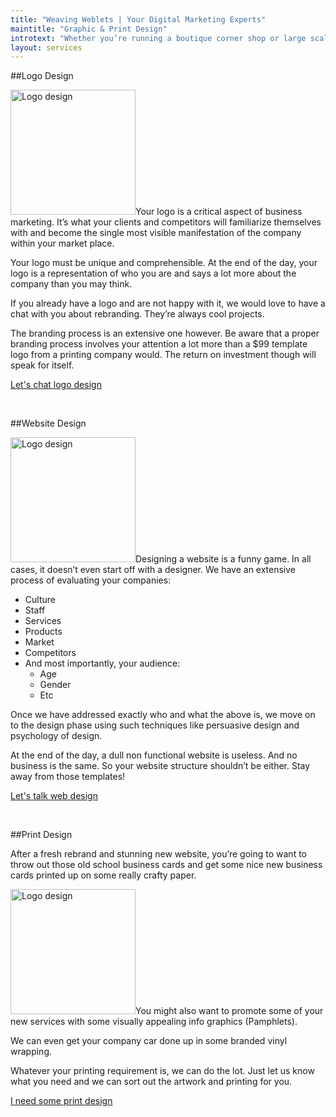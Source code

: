 ```yaml
---
title: "Weaving Weblets | Your Digital Marketing Experts"
maintitle: "Graphic & Print Design"
introtext: "Whether you’re running a boutique corner shop or large scale corporate businesses, we have the right solutions for you to extend your businesses online. By utilising our extensive experience in business analysis and competitor research, we are able to deliver tailored packages which will, bridge the gap between your online and offline business seamlessly. When it comes to promoting your business online, we’re also specialised in discovering your market niche, and helping you target the right audiences."
layout: services
---
```


##Logo Design

<img src="images/logo-design2.jpg" width="200" height="auto" alt="Logo design" class="alignleft" />Your logo is a critical aspect of business marketing. It’s what your clients and competitors will familiarize themselves with and become the single most visible manifestation of the company within your market place. 

Your logo must be unique and comprehensible. At the end of the day, your logo is a representation of who you are and says a lot more about the company than you may think.

If you already have a logo and are not happy with it, we would love to have a chat with you about rebranding. They’re always cool projects.

The branding process is an extensive one however. Be aware that a proper branding process involves your attention a lot more than a $99 template logo from a printing company would. The return on investment though will speak for itself.

<a href="#contact" class="btn">Let's chat logo design</a>

<br>

##Website Design

<img src="images/website-design.jpg" width="200" height="auto" alt="Logo design" class="alignright" />Designing a website is a funny game. In all cases, it doesn’t even start off with a designer. We have an extensive process of evaluating your companies:

*	Culture
*	Staff
*	Services
*	Products
*	Market
*	Competitors
*	And most importantly, your audience:
	*	Age
	*	Gender
	*	Etc

Once we have addressed exactly who and what the above is, we move on to the design phase using such techniques like persuasive design and psychology of design.

At the end of the day, a dull non functional website is useless. And no business is the same. So your website structure shouldn’t be either. Stay away from those templates!

<a href="#contact" class="btn">Let's talk web design</a>

<br>

##Print Design

After a fresh rebrand and stunning new website, you’re going to want to throw out those old school business cards and get some nice new business cards printed up on some really crafty paper.

<img src="images/print-design.jpg" width="200" height="auto" alt="Logo design" class="alignleft" />You might also want to promote some of your new services with some visually appealing info graphics (Pamphlets). 

We can even get your company car done up in some branded vinyl wrapping. 

Whatever your printing requirement is, we can do the lot. Just let us know what you need and we can sort out the artwork and printing for you.

<a href="#contact" class="btn">I need some print design</a>

